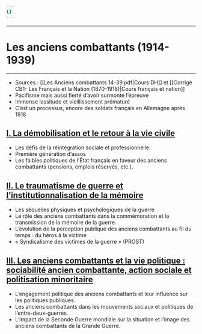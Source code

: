 ```yaml
---
{}
---
```

***
# Les anciens combattants (1914-1939)
***
- Sources : [[Les Anciens combattants 14-39.pdf|Cours DH]] et [[Corrigé CB1- Les Français et la Nation (1870-1918)|Cours français et nation]] 
- Pacifisme mais aussi fierté d’avoir surmonté l’épreuve 
- Immense lassitude et vieillissement prématuré 
- C’est un processus, encore des soldats français en Allemagne après 1918
## <u>I. La démobilisation et le retour à la vie civile</u>

- Les défis de la réintégration sociale et professionnelle.
- Première génération d’assos 
- Les faibles politiques de l’État français en faveur des anciens combattants (pensions, emplois réservés, etc.).
## <u>II. Le traumatisme de guerre et l’institutionnalisation de la mémoire</u>

- Les séquelles physiques et psychologiques de la guerre
- Le rôle des anciens combattants dans la commémoration et la transmission de la mémoire de la guerre.
- L’évolution de la perception publique des anciens combattants au fil du temps : du héros à la victime 
- « Syndicalisme des victimes de la guerre » (PROST)
## <u>III. Les anciens combattants et la vie politique : sociabilité ancien combattante, action sociale et politisation minoritaire</u>

- L’engagement politique des anciens combattants et leur influence sur les politiques publiques.
- Les anciens combattants dans les mouvements sociaux et politiques de l’entre-deux-guerres.
- L’impact de la Seconde Guerre mondiale sur la situation et l’image des anciens combattants de la Grande Guerre.